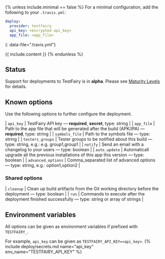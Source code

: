 {% unless include.minimal == false %}
For a minimal configuration, add the following to your `.travis.yml`:

```yaml
deploy:
  provider: testfairy
  api_key: <encrypted api_key>
  app_file: <app_file>
```
{: data-file=".travis.yml"}



{{ include.content }}
{% endunless %}

## Status

Support for deployments to TestFairy is in **alpha**. Please see [Maturity Levels](/user/deployment-v2#maturity-levels) for details.
## Known options

Use the following options to further configure the deployment.

| `api_key` | TestFairy API key &mdash; **required**, **secret**, type: string |
| `app_file` | Path to the app file that will be generated after the build (APK/IPA) &mdash; **required**, type: string |
| `symbols_file` | Path to the symbols file &mdash; type: string |
| `testers_groups` | Tester groups to be notified about this build &mdash; type: string, e.g.: e.g. group1,group1 |
| `notify` | Send an email with a changelog to your users &mdash; type: boolean |
| `auto_update` | Automaticall upgrade all the previous installations of this app this version &mdash; type: boolean |
| `advanced_options` | Comma_separated list of advanced options &mdash; type: string, e.g.: option1,option2 |

### Shared options

| `cleanup` | Clean up build artifacts from the Git working directory before the deployment &mdash; type: boolean |
| `run` | Commands to execute after the deployment finished successfully &mdash; type: string or array of strings |

## Environment variables

All options can be given as environment variables if prefixed with `TESTFAIRY_`.

For example, `api_key` can be given as `TESTFAIRY_API_KEY=<api_key>`.
{% include deploy/secrets.md name="api_key" env_name="TESTFAIRY_API_KEY" %}